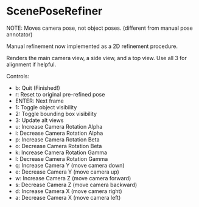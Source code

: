 
# ScenePoseRefiner

NOTE: Moves camera pose, not object poses. (different from manual pose annotator)

Manual refinement now implemented as a 2D refinement procedure.

Renders the main camera view, a side view, and a top view. Use all 3 for alignment if helpful.

Controls:
 * b: Quit (Finished!)
 * r: Reset to original pre-refined pose
 * ENTER: Next frame
 * 1: Toggle object visibility
 * 2: Toggle bounding box visibility
 * 3: Update alt views
 * u: Increase Camera Rotation Alpha
 * i: Decrease Camera Rotation Alpha
 * p: Increase Camera Rotation Beta
 * o: Decrease Camera Rotation Beta
 * k: Increase Camera Rotation Gamma
 * l: Decrease Camera Rotation Gamma
 * q: Increase Camera Y (move camera down)
 * e: Decrease Camera Y (move camera up)
 * w: Increase Camera Z (move camera forward)
 * s: Decrease Camera Z (move camera backward)
 * d: Increase Camera X (move camera right)
 * a: Decrease Camera X (move camera left)

